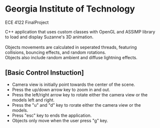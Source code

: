 # Georgia Institute of Technology
ECE 4122 FinalProject

C++ application that uses custom classes with OpenGL and ASSIMP library to load and display Suzanne's 3D animation.
<br>
<br>Objects movements are calculated in seperated threads, featuring collisions, bouncing effects, and random rotations.
<br>Objects also include random ambient and diffuse lightning effects. 


## [Basic Control Instuction]
- Camera view is initially point towards the center of the scene.
- Press the up/down arrow key to zoom in and out.
- Press the left/right arrow key to rotate either the camera view or the models left and right.
- Press the "u" and "d" key to rorate either the camera view or the models.
- Press "esc" key to ends the application.
- Objects only move when the user press "g" key.
